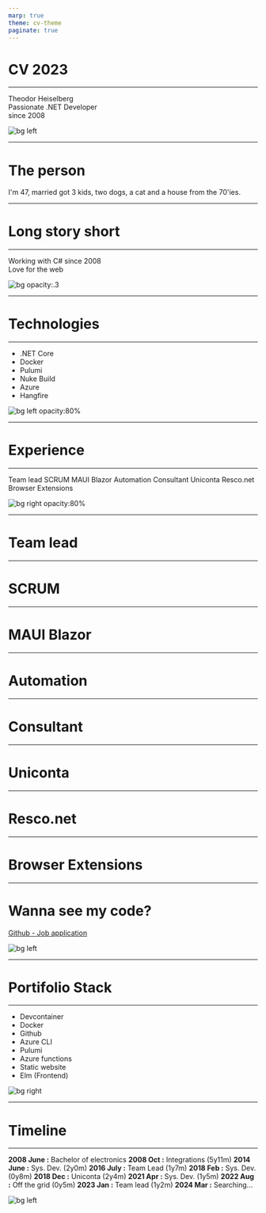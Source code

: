 ```yaml
---
marp: true
theme: cv-theme
paginate: true
---
```


# CV 2023
<hr>
Theodor Heiselberg <br/>
Passionate .NET Developer <br/>
since 2008

![bg left](resources/profileimage-1500-1500.jpg)

---

# The person

I'm 47, married got 3 kids, two dogs, a cat and a house from the 70'ies.

---

# Long story short
<span style="width:43%">
<hr>
</span>
Working with C# since 2008 <br/>
Love for the web

![bg opacity:.3](resources/background-blur.jpg)

---

# Technologies
<hr>

* .NET Core
* Docker
* Pulumi
* Nuke Build
* Azure
* Hangfire

![bg left opacity:80%](resources/multi-tech-love.jpg)

---

# Experience
<hr>

<!-- _class: right -->
Team lead
SCRUM
MAUI Blazor
Automation
Consultant
Uniconta
Resco.net
Browser Extensions

![bg right opacity:80%](resources/multiple-projects-focus.jpg)

---

# Team lead

---

# SCRUM

---

# MAUI Blazor

---

# Automation

---

# Consultant

---

# Uniconta

---

# Resco.net

---

# Browser Extensions

---

# Wanna see my code?

[Github - Job application](https://github.com/sukkergris/job-application)

![bg left](resources/matrix.jpg)

---

# Portifolio Stack
<hr>

* Devcontainer
* Docker
* Github
* Azure CLI
* Pulumi
* Azure functions
* Static website
* Elm (Frontend)

 ![bg right](resources/desk-jockey-right-vertical.jpg)

---

# Timeline
<hr>

**2008 June :** Bachelor of electronics
**2008 Oct  :** Integrations (5y11m)
**2014 June :** Sys. Dev. (2y0m)
**2016 July :** Team Lead (1y7m)
**2018 Feb  :**  Sys. Dev. (0y8m)
**2018 Dec  :**  Uniconta (2y4m)
**2021 Apr  :**  Sys. Dev. (1y5m)
**2022 Aug  :**  Off the grid (0y5m)
**2023 Jan  :**  Team lead (1y2m)
**2024 Mar  :**  Searching...

![bg left](resources/desk-jockey-left-vertical.jpg)
